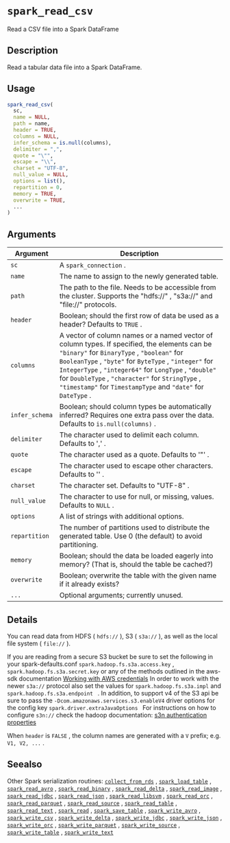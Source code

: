 # `spark_read_csv`

Read a CSV file into a Spark DataFrame


## Description

Read a tabular data file into a Spark DataFrame.


## Usage

```r
spark_read_csv(
  sc,
  name = NULL,
  path = name,
  header = TRUE,
  columns = NULL,
  infer_schema = is.null(columns),
  delimiter = ",",
  quote = "\"",
  escape = "\\",
  charset = "UTF-8",
  null_value = NULL,
  options = list(),
  repartition = 0,
  memory = TRUE,
  overwrite = TRUE,
  ...
)
```


## Arguments

Argument      |Description
------------- |----------------
`sc`     |     A `spark_connection` .
`name`     |     The name to assign to the newly generated table.
`path`     |     The path to the file. Needs to be accessible from the cluster. Supports the "hdfs://" , "s3a://" and "file://" protocols.
`header`     |     Boolean; should the first row of data be used as a header? Defaults to `TRUE` .
`columns`     |     A vector of column names or a named vector of column types. If specified, the elements can be `"binary"` for `BinaryType` , `"boolean"` for `BooleanType` , `"byte"` for `ByteType` , `"integer"` for `IntegerType` , `"integer64"` for `LongType` , `"double"` for `DoubleType` , `"character"` for `StringType` , `"timestamp"` for `TimestampType` and `"date"` for `DateType` .
`infer_schema`     |     Boolean; should column types be automatically inferred? Requires one extra pass over the data. Defaults to `is.null(columns)` .
`delimiter`     |     The character used to delimit each column. Defaults to ',' .
`quote`     |     The character used as a quote. Defaults to '"' .
`escape`     |     The character used to escape other characters. Defaults to '\' .
`charset`     |     The character set. Defaults to "UTF-8" .
`null_value`     |     The character to use for null, or missing, values. Defaults to `NULL` .
`options`     |     A list of strings with additional options.
`repartition`     |     The number of partitions used to distribute the generated table. Use 0 (the default) to avoid partitioning.
`memory`     |     Boolean; should the data be loaded eagerly into memory? (That is, should the table be cached?)
`overwrite`     |     Boolean; overwrite the table with the given name if it already exists?
`...`     |     Optional arguments; currently unused.


## Details

You can read data from HDFS ( `hdfs://` ), S3 ( `s3a://` ),
 as well as the local file system ( `file://` ).
 
 If you are reading from a secure S3 bucket be sure to set the following in your spark-defaults.conf
 `spark.hadoop.fs.s3a.access.key` , `spark.hadoop.fs.s3a.secret.key` or any of the methods outlined in the aws-sdk
 documentation [Working with AWS credentials](https://docs.aws.amazon.com/sdk-for-java/v1/developer-guide/credentials.html) 
 In order to work with the newer `s3a://` protocol also set the values for `spark.hadoop.fs.s3a.impl` and `spark.hadoop.fs.s3a.endpoint ` .
 In addition, to support v4 of the S3 api be sure to pass the `-Dcom.amazonaws.services.s3.enableV4` driver options
 for the config key `spark.driver.extraJavaOptions ` 
 For instructions on how to configure `s3n://` check the hadoop documentation:
 [s3n authentication properties](https://hadoop.apache.org/docs/stable/hadoop-aws/tools/hadoop-aws/index.html#Authentication_properties) 
 
 When `header` is `FALSE` , the column names are generated with a
 `V` prefix; e.g. `V1, V2, ...` .


## Seealso

Other Spark serialization routines:
 [`collect_from_rds`](#collectfromrds) ,
 [`spark_load_table`](#sparkloadtable) ,
 [`spark_read_avro`](#sparkreadavro) ,
 [`spark_read_binary`](#sparkreadbinary) ,
 [`spark_read_delta`](#sparkreaddelta) ,
 [`spark_read_image`](#sparkreadimage) ,
 [`spark_read_jdbc`](#sparkreadjdbc) ,
 [`spark_read_json`](#sparkreadjson) ,
 [`spark_read_libsvm`](#sparkreadlibsvm) ,
 [`spark_read_orc`](#sparkreadorc) ,
 [`spark_read_parquet`](#sparkreadparquet) ,
 [`spark_read_source`](#sparkreadsource) ,
 [`spark_read_table`](#sparkreadtable) ,
 [`spark_read_text`](#sparkreadtext) ,
 [`spark_read`](#sparkread) ,
 [`spark_save_table`](#sparksavetable) ,
 [`spark_write_avro`](#sparkwriteavro) ,
 [`spark_write_csv`](#sparkwritecsv) ,
 [`spark_write_delta`](#sparkwritedelta) ,
 [`spark_write_jdbc`](#sparkwritejdbc) ,
 [`spark_write_json`](#sparkwritejson) ,
 [`spark_write_orc`](#sparkwriteorc) ,
 [`spark_write_parquet`](#sparkwriteparquet) ,
 [`spark_write_source`](#sparkwritesource) ,
 [`spark_write_table`](#sparkwritetable) ,
 [`spark_write_text`](#sparkwritetext)


